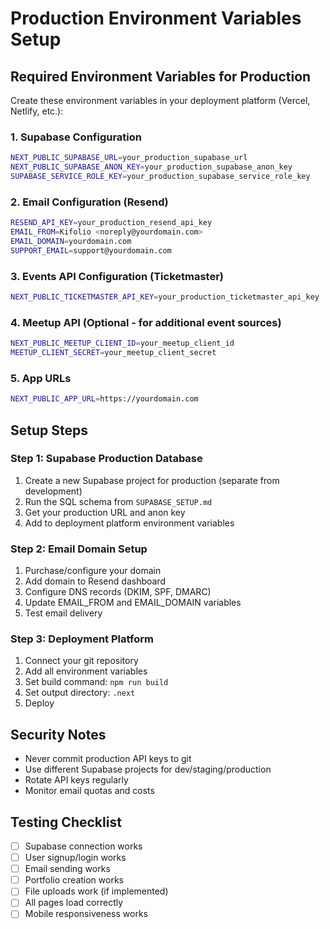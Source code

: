 # Production Environment Variables Setup

## Required Environment Variables for Production

Create these environment variables in your deployment platform (Vercel, Netlify, etc.):

### 1. Supabase Configuration
```bash
NEXT_PUBLIC_SUPABASE_URL=your_production_supabase_url
NEXT_PUBLIC_SUPABASE_ANON_KEY=your_production_supabase_anon_key
SUPABASE_SERVICE_ROLE_KEY=your_production_supabase_service_role_key
```

### 2. Email Configuration (Resend)
```bash
RESEND_API_KEY=your_production_resend_api_key
EMAIL_FROM=Kifolio <noreply@yourdomain.com>
EMAIL_DOMAIN=yourdomain.com
SUPPORT_EMAIL=support@yourdomain.com
```

### 3. Events API Configuration (Ticketmaster)
```bash
NEXT_PUBLIC_TICKETMASTER_API_KEY=your_production_ticketmaster_api_key
```

### 4. Meetup API (Optional - for additional event sources)
```bash
NEXT_PUBLIC_MEETUP_CLIENT_ID=your_meetup_client_id
MEETUP_CLIENT_SECRET=your_meetup_client_secret
```

### 5. App URLs
```bash
NEXT_PUBLIC_APP_URL=https://yourdomain.com
```

## Setup Steps

### Step 1: Supabase Production Database
1. Create a new Supabase project for production (separate from development)
2. Run the SQL schema from `SUPABASE_SETUP.md`
3. Get your production URL and anon key
4. Add to deployment platform environment variables

### Step 2: Email Domain Setup
1. Purchase/configure your domain
2. Add domain to Resend dashboard
3. Configure DNS records (DKIM, SPF, DMARC)
4. Update EMAIL_FROM and EMAIL_DOMAIN variables
5. Test email delivery

### Step 3: Deployment Platform
1. Connect your git repository
2. Add all environment variables
3. Set build command: `npm run build`
4. Set output directory: `.next`
5. Deploy

## Security Notes
- Never commit production API keys to git
- Use different Supabase projects for dev/staging/production
- Rotate API keys regularly
- Monitor email quotas and costs

## Testing Checklist
- [ ] Supabase connection works
- [ ] User signup/login works
- [ ] Email sending works
- [ ] Portfolio creation works
- [ ] File uploads work (if implemented)
- [ ] All pages load correctly
- [ ] Mobile responsiveness works